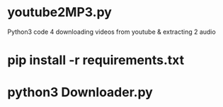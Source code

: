 # youtube2MP3.py
Python3 code 4 downloading videos from youtube &amp; extracting 2 audio

# pip install -r requirements.txt
#
# python3 Downloader.py
